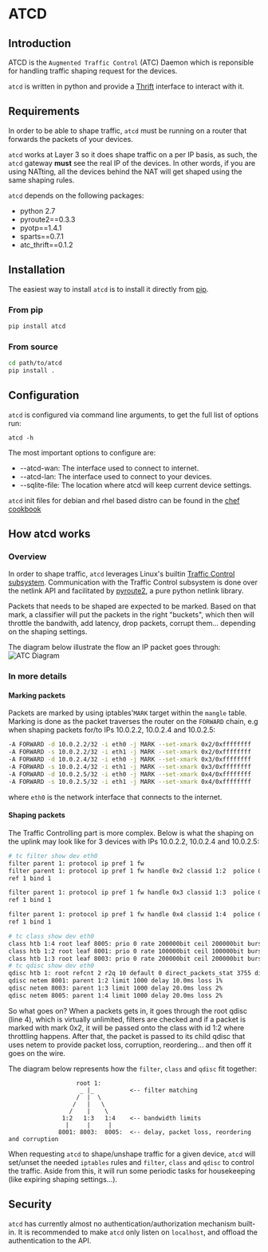 # ATCD

## Introduction

ATCD is the `Augmented Traffic Control` (ATC) Daemon which is reponsible for
handling traffic shaping request for the devices.

`atcd` is written in python and provide a [Thrift](https://thrift.apache.org/) interface to interact with it.

## Requirements

In order to be able to shape traffic, `atcd` must be running on a router that forwards the packets of your devices.

`atcd` works at Layer 3 so it does shape traffic on a per IP basis, as such, the
`atcd` gateway **must** see the real IP of the devices. In other words, if you are using
NATting, all the devices behind the NAT will get shaped using the same shaping rules.

`atcd` depends on the following packages:

* python 2.7
* pyroute2==0.3.3
* pyotp==1.4.1
* sparts==0.7.1
* atc_thrift==0.1.2

## Installation

The easiest way to install `atcd` is to install it directly from [pip](https://pypi.python.org/pypi).

### From pip

``` bash
pip install atcd
```

### From source

``` bash
cd path/to/atcd
pip install .
```

## Configuration

`atcd` is configured via command line arguments, to get the full list of options
run:

```
atcd -h
```

The most important options to configure are:

* --atcd-wan: The interface used to connect to internet.
* --atcd-lan: The interface used to connect to your devices.
* --sqlite-file: The location where atcd will keep current device settings.

`atcd` init files for debian and rhel based distro can be found in the [chef cookbook](../../chef/atc/files/default/init.d/)

## How atcd works

### Overview

In order to shape traffic, `atcd` leverages Linux's builtin [Traffic Control subsystem][tchowto]. Communication with the Traffic Control subsystem is done over the netlink API and facilitated by [pyroute2][pyroute2], a pure python netlink library.

Packets that needs to be shaped are expected to be marked. Based on that mark, a classifier will put the packets in the right "buckets", which then will throttle the bandwith, add latency, drop packets, corrupt them... depending on the shaping settings.

The diagram below illustrate the flow an IP packet goes through:
![ATC Diagram][atc_diagram]

### In more details

#### Marking packets

Packets are marked by using iptables'`MARK` target within the `mangle` table. Marking is done as the packet traverses the router on the `FORWARD` chain, e.g when shaping packets for/to IPs 10.0.2.2, 10.0.2.4 and 10.0.2.5:

```bash
-A FORWARD -d 10.0.2.2/32 -i eth0 -j MARK --set-xmark 0x2/0xffffffff
-A FORWARD -s 10.0.2.2/32 -i eth1 -j MARK --set-xmark 0x2/0xffffffff
-A FORWARD -d 10.0.2.4/32 -i eth0 -j MARK --set-xmark 0x3/0xffffffff
-A FORWARD -s 10.0.2.4/32 -i eth1 -j MARK --set-xmark 0x3/0xffffffff
-A FORWARD -d 10.0.2.5/32 -i eth0 -j MARK --set-xmark 0x4/0xffffffff
-A FORWARD -s 10.0.2.5/32 -i eth1 -j MARK --set-xmark 0x4/0xffffffff
```
where `eth0` is the network interface that connects to the internet.

#### Shaping packets

The Traffic Controlling part is more complex. Below is what the shaping on the uplink may look like for 3 devices with IPs 10.0.2.2, 10.0.2.4 and 10.0.2.5:
```bash
# tc filter show dev eth0
filter parent 1: protocol ip pref 1 fw
filter parent 1: protocol ip pref 1 fw handle 0x2 classid 1:2  police 0x1 rate 100000bit burst 12000b mtu 2Kb action drop overhead 0b
ref 1 bind 1

filter parent 1: protocol ip pref 1 fw handle 0x3 classid 1:3  police 0x3 rate 200000bit burst 12000b mtu 2Kb action drop overhead 0b
ref 1 bind 1

filter parent 1: protocol ip pref 1 fw handle 0x4 classid 1:4  police 0x5 rate 200000bit burst 12000b mtu 2Kb action drop overhead 0b
ref 1 bind 1

# tc class show dev eth0
class htb 1:4 root leaf 8005: prio 0 rate 200000bit ceil 200000bit burst 1600b cburst 1600b
class htb 1:2 root leaf 8001: prio 0 rate 100000bit ceil 100000bit burst 1600b cburst 1600b
class htb 1:3 root leaf 8003: prio 0 rate 200000bit ceil 200000bit burst 1600b cburst 1600b
# tc qdisc show dev eth0
qdisc htb 1: root refcnt 2 r2q 10 default 0 direct_packets_stat 3755 direct_qlen 1000
qdisc netem 8001: parent 1:2 limit 1000 delay 10.0ms loss 1%
qdisc netem 8003: parent 1:3 limit 1000 delay 20.0ms loss 2%
qdisc netem 8005: parent 1:4 limit 1000 delay 20.0ms loss 2%
```

So what goes on? When a packets gets in, it goes through the root qdisc (line 4), which is virtually unlimited, filters are checked and if a packet is marked with mark 0x2, it will be passed onto the class with id 1:2 where throttling happens. After that, the packet is passed to its child qdisc that uses netem to provide packet loss, corruption, reordering... and then off it goes on the wire.

The diagram below represents how the `filter`, `class` and `qdisc` fit together:

```
                   root 1:
                    _ |_          <-- filter matching
                   /  |  \
                  /   |   \
                 /    |    \
               1:2   1:3   1:4    <-- bandwidth limits
                |     |     |
              8001: 8003:  8005:  <-- delay, packet loss, reordering and corruption
```

When requesting `atcd` to shape/unshape traffic for a given device, `atcd` will set/unset the needed `iptables` rules and `filter`, `class` and `qdisc` to control the traffic. Aside from this, it will run some periodic tasks for housekeeping (like expiring shaping settings...).

## Security

`atcd` has currently almost no authentication/authorization mechanism built-in. It is recommended to make `atcd` only listen on `localhost`, and offload the authentication to the API.

[tchowto]: http://www.tldp.org/HOWTO/Traffic-Control-HOWTO/
[pyroute2]: https://github.com/svinota/pyroute2
[atc_diagram]: https://facebook.github.io/augmented-traffic-control/images/atc_diagram.png
